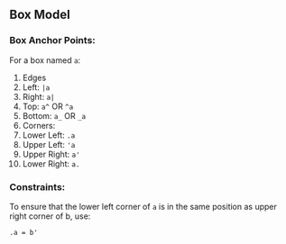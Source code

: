 
## Box Model

### Box Anchor Points:

For a box named `a`:

1. Edges
  1. Left: `|a`
  1. Right: `a|`
  1. Top: `a^` OR `^a`
  1. Bottom: `a_` OR `_a`
1. Corners:
  1. Lower Left: `.a`
  1. Upper Left: `'a`
  1. Upper Right: `a'`
  1. Lower Right: `a.`
  
### Constraints:

To ensure that the lower left corner of `a` is in the same position as upper right corner of b, use:

`.a = b'`

